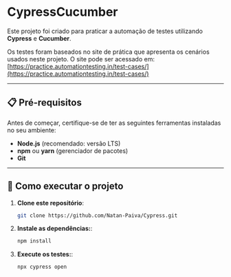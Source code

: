 # **CypressCucumber**

Este projeto foi criado para praticar a automação de testes utilizando **Cypress** e **Cucumber**.

Os testes foram baseados no site de prática que apresenta os cenários usados neste projeto. O site pode ser acessado em:  
[https://practice.automationtesting.in/test-cases/](https://practice.automationtesting.in/test-cases/)

---

## **📋 Pré-requisitos**
Antes de começar, certifique-se de ter as seguintes ferramentas instaladas no seu ambiente:

- **Node.js** (recomendado: versão LTS)  
- **npm** ou **yarn** (gerenciador de pacotes)  
- **Git**

---

## **🚀 Como executar o projeto**

1. **Clone este repositório**:
   ```bash
   git clone https://github.com/Natan-Paiva/Cypress.git

2. **Instale as dependências:**:
   ```bash
   npm install

3. **Execute os testes:**:
   ```bash
   npx cypress open

